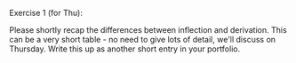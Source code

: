 Exercise 1 (for Thu):

Please shortly recap the differences between inflection and derivation. This can be a very short table - no need to give lots of detail, we'll discuss on Thursday. Write this up as another short entry in your portfolio.
